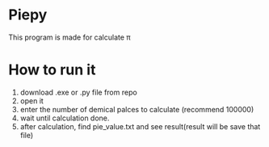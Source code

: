 # Piepy
This program is made for calculate π

# How to run it
1. download .exe or .py file from repo
2. open it
3. enter the number of demical palces to calculate (recommend 100000)
4. wait until calculation done.
5. after calculation, find pie_value.txt and see result(result will be save that file)
